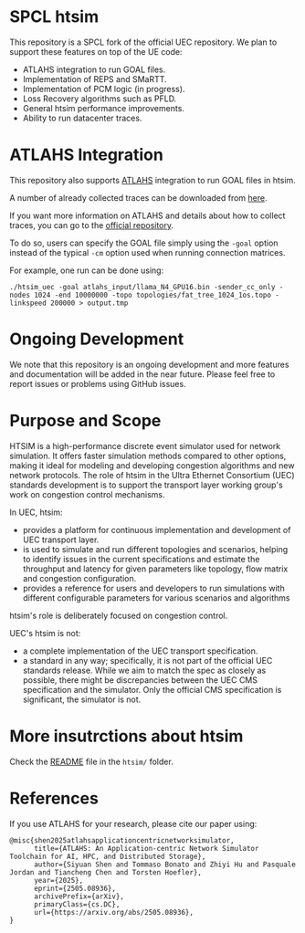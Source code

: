 # SPCL htsim

This repository is a SPCL fork of the official UEC repository. We plan to support these features on top of the UE code:

- ATLAHS integration to run GOAL files.
- Implementation of REPS and SMaRTT.
- Implementation of PCM logic (in progress).
- Loss Recovery algorithms such as PFLD.
- General htsim performance improvements.
- Ability to run datacenter traces.

# ATLAHS Integration
This repository also supports [ATLAHS](https://arxiv.org/abs/2505.08936) integration to run GOAL files in htsim. 

A number of already collected traces can be downloaded from [here](http://storage2.spcl.ethz.ch/traces/).

If you want more information on ATLAHS and details about how to collect traces, you can go to the [official repository](https://github.com/spcl/atlahs).

To do so, users can specify the GOAL file simply using the ```-goal``` option instead of the typical ```-cm``` option used when running connection matrices.

For example, one run can be done using:
```
./htsim_uec -goal atlahs_input/llama_N4_GPU16.bin -sender_cc_only -nodes 1024 -end 10000000 -topo topologies/fat_tree_1024_1os.topo -linkspeed 200000 > output.tmp
```

# Ongoing Development
We note that this repository is an ongoing development and more features and documentation will be added in the near future. Please feel free to report issues or problems using GitHub issues.

# Purpose and Scope

HTSIM is a high-performance discrete event simulator used for network simulation. 
It offers faster simulation methods compared to other options, making it ideal for modeling and developing congestion algorithms and new network protocols.
The role of htsim in the Ultra Ethernet Consortium (UEC) standards development is to support the transport layer working group's work on congestion control mechanisms.

In UEC, htsim:

- provides a platform for continuous implementation and development of UEC transport layer.
- is used to simulate and run different topologies and scenarios, helping to identify issues in the current specifications and estimate the throughput and latency for given parameters like topology, flow matrix and congestion configuration.
- provides a reference for users and developers to run simulations with different configurable parameters for various scenarios and algorithms


htsim's role is deliberately focused on congestion control.

UEC's htsim is not:

- a complete implementation of the UEC transport specification.
- a standard in any way; specifically, it is not part of the official UEC standards release.
  While we aim to match the spec as closely as possible, there might be discrepancies between the UEC CMS specification and the simulator.
  Only the official CMS specification is significant, the simulator is not.


# More insutrctions about htsim

Check the [README](htsim/README.md) file in the `htsim/` folder.


# References
If you use ATLAHS for your research, please cite our paper using:
```
@misc{shen2025atlahsapplicationcentricnetworksimulator,
      title={ATLAHS: An Application-centric Network Simulator Toolchain for AI, HPC, and Distributed Storage}, 
      author={Siyuan Shen and Tommaso Bonato and Zhiyi Hu and Pasquale Jordan and Tiancheng Chen and Torsten Hoefler},
      year={2025},
      eprint={2505.08936},
      archivePrefix={arXiv},
      primaryClass={cs.DC},
      url={https://arxiv.org/abs/2505.08936}, 
}
```